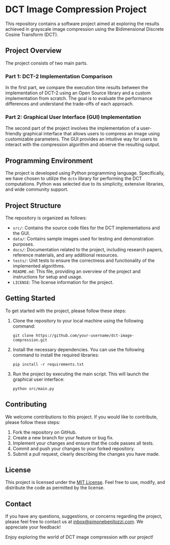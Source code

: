 # DCT Image Compression Project

This repository contains a software project aimed at exploring the results achieved in grayscale image compression using the Bidimensional Discrete Cosine Transform (DCT).

## Project Overview

The project consists of two main parts. 

### Part 1: DCT-2 Implementation Comparison

In the first part, we compare the execution time results between the implementation of DCT-2 using an Open Source library and a custom implementation from scratch. The goal is to evaluate the performance differences and understand the trade-offs of each approach.

### Part 2: Graphical User Interface (GUI) Implementation

The second part of the project involves the implementation of a user-friendly graphical interface that allows users to compress an image using customizable parameters. The GUI provides an intuitive way for users to interact with the compression algorithm and observe the resulting output. 

## Programming Environment

The project is developed using Python programming language. Specifically, we have chosen to utilize the `dctn` library for performing the DCT computations. Python was selected due to its simplicity, extensive libraries, and wide community support.

## Project Structure

The repository is organized as follows:

- `src/`: Contains the source code files for the DCT implementations and the GUI.
- `data/`: Contains sample images used for testing and demonstration purposes.
- `docs/`: Documentation related to the project, including research papers, reference materials, and any additional resources.
- `tests/`: Unit tests to ensure the correctness and functionality of the implemented algorithms.
- `README.md`: This file, providing an overview of the project and instructions for setup and usage.
- `LICENSE`: The license information for the project.

## Getting Started

To get started with the project, please follow these steps:

1. Clone the repository to your local machine using the following command:
   ```
   git clone https://github.com/your-username/dct-image-compression.git
   ```

2. Install the necessary dependencies. You can use the following command to install the required libraries:
   ```
   pip install -r requirements.txt
   ```

3. Run the project by executing the main script. This will launch the graphical user interface:
   ```
   python src/main.py
   ```

## Contributing

We welcome contributions to this project. If you would like to contribute, please follow these steps:

1. Fork the repository on GitHub.
2. Create a new branch for your feature or bug fix.
3. Implement your changes and ensure that the code passes all tests.
4. Commit and push your changes to your forked repository.
5. Submit a pull request, clearly describing the changes you have made.

## License

This project is licensed under the [MIT License](LICENSE). Feel free to use, modify, and distribute the code as permitted by the license.

## Contact

If you have any questions, suggestions, or concerns regarding the project, please feel free to contact us at [inbox@simonebenitozzi.com](mailto:inbox@simonebenitozzi.com). We appreciate your feedback!

Enjoy exploring the world of DCT image compression with our project!
